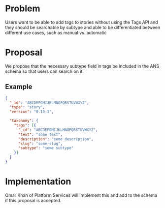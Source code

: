 # Problem

Users want to be able to add tags to stories without using the Tags API and they should be searchable by subtype and able to be differentiated between different use cases, such as manual vs. automatic

# Proposal

We propose that the necessary subtype field in tags be included in the ANS schema so that users can search on it.

## Example
```json
{
  "_id": "ABCDEFGHIJKLMNOPQRSTUVWXYZ",
  "type": "story",
  "version": "0.10.1",

  "taxonomy": {
    "tags": [{
      "_id": "ABCDEFGHIJKLMNOPQRSTUVWXYZ",
      "text": "some text",
      "description": "some description",
      "slug": "some-slug",
      "subtype": "some subtype"
    }]
  }
}
```

# Implementation

Omar Khan of Platform Services will implement this and add to the schema if this proposal is accepted.
